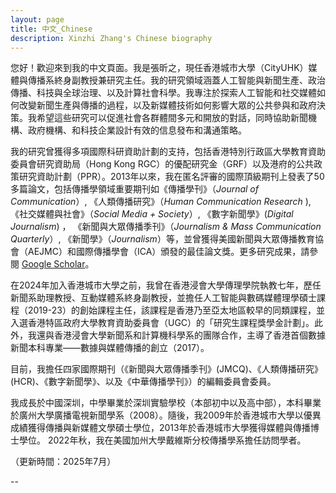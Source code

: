 ```yaml
---
layout: page
title: 中文_Chinese
description: Xinzhi Zhang's Chinese biography 
---
```



您好！歡迎來到我的中文頁面。我是張昕之，現任香港城市大學（CityUHK）媒體與傳播系終身副教授兼研究主任。我的研究領域涵蓋人工智能與新聞生產、政治傳播、科技與全球治理、以及計算社會科學。我專注於探索人工智能和社交媒體如何改變新聞生產與傳播的過程，以及新媒體技術如何影響大眾的公共參與和政府決策。我希望這些研究可以促進社會各群體間多元和開放的對話，同時協助新聞機構、政府機構、和科技企業設計有效的信息發布和溝通策略。 

我的研究曾獲得多項國際科研資助計劃的支持，包括香港特別行政區大學教育資助委員會研究資助局（Hong Kong RGC）的優配研究金（GRF）以及港府的公共政策研究資助計劃（PPR）。2013年以來，我在匿名評審的國際頂級期刊上發表了50多篇論文，包括傳播學領域重要期刊如《傳播學刊》（*Journal of Communication*）, 《人類傳播研究》（*Human Communication Research* ), 《社交媒體與社會》（*Social Media + Society*）, 《數字新聞學》(*Digital Journalism*) ， 《新聞與大眾傳播季刊》（*Journalism & Mass Communication Quarterly*）, 《新聞學》（*Journalism*）等，並曾獲得美國新聞與大眾傳播教育協會（AEJMC）和國際傳播學會（ICA）頒發的最佳論文獎。更多研究成果，請參閱 [Google Scholar](https://scholar.google.com.hk/citations?user=iOFeIDIAAAAJ&hl=en)。

在2024年加入香港城市大學之前，我曾在香港浸會大學傳理學院執教七年，歷任新聞系助理教授、互動媒體系終身副教授，並擔任人工智能與數碼媒體理學碩士課程（2019-23）的創始課程主任，該課程是香港乃至亞太地區較早的同類課程，並入選香港特區政府大學教育資助委員會（UGC）的「研究生課程獎學金計劃」。此外，我還與香港浸會大學新聞系和計算機科學系的團隊合作，主導了香港首個數據新聞本科專業——數據與媒體傳播的創立（2017）。

目前，我擔任四家國際期刊（《新聞與大眾傳播季刊》(JMCQ)、《人類傳播研究》(HCR)、《數字新聞學》、以及《中華傳播學刊》）的編輯委員會委員。

我成長於中國深圳，中學畢業於深圳實驗學校（本部初中以及高中部），本科畢業於廣州大學廣播電視新聞學系（2008）。隨後，我2009年於香港城市大學以優異成績獲得傳播與新媒體文學碩士學位，2013年於香港城市大學獲得媒體與傳播博士學位。 2022年秋，我在美國加州大學戴維斯分校傳播學系擔任訪問學者。


（更新時間：2025年7月） 


--

